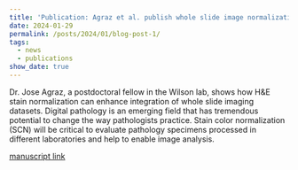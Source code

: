 ```yaml
---
title: 'Publication: Agraz et al. publish whole slide image normalization algorithms for digital pathology'
date: 2024-01-29
permalink: /posts/2024/01/blog-post-1/
tags:
  - news
  - publications
show_date: true 
---
```


Dr. Jose Agraz, a postdoctoral fellow in the Wilson lab, shows how H&E stain normalization can enhance integration of whole slide imaging datasets. Digital pathology is an emerging field that has tremendous potential to change the way pathologists practice. Stain color normalization (SCN) will be critical to evaluate pathology specimens processed in different laboratories and help to enable image analysis. 

[manuscript link](https://pubmed.ncbi.nlm.nih.gov/39564562/)


